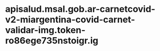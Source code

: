 # apisalud.msal.gob.ar-carnetcovid-v2-miargentina-covid-carnet-validar-img.token-ro86ege735nstoigr.ig